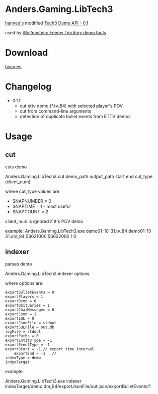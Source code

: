 # Anders.Gaming.LibTech3
[hannes's](http://www.crossfire.nu/user/view/id/6710) modified [Tech3 Demo API - 0.1](http://www.crossfire.nu/news/4632/tech3-demo-api-01)

used by [Wolfenstein: Enemy Territory demo tools](https://greatshot.xyz/)

# Download

[binaries](https://github.com/mittermichal/Anders.Gaming.LibTech3/releases)

# Changelog
- 0.1.1
  - cut ettv demo (*.tv_84) with selected player's POV.
  - cut from command-line arguments
  - detection of duplicate bullet events from ETTV demos

# Usage

## cut
cuts demo

Anders.Gaming.LibTech3 cut demo_path output_path start end cut_type (client_num)

where cut_type values are:
- SNAPNUMBER = 0
- SNAPTIME = 1 - most useful
-	SNAPCOUNT = 2

client_num is ignored if it's POV demo 

example:
Anders.Gaming.LibTech3.exe demo01-10-31.tv_84 demo01-10-31.dm_84 56621000 56632000 1 0

## indexer
parses demo

Anders.Gaming.LibTech3 indexer options

where options are:

	exportBulletEvents = 0
	exportPlayers = 1
	exportDemo = 0
	exportObituaries = 1
	exportChatMessages = 0
	exportJson = 1
	exportSQL = 0
	exportJsonFile = stdout
	exportSQLFile = out.db
	logFile = stdout
	exportPaths = 0
	exportEntityType = -1
	exportEventType = -1
	exportStart = -1 // export time interval
        exportEnd = -1   //
	indexType = demo
	indexTarget

example:

Anders.Gaming.LibTech3.exe indexer indexTarget/demo.dm_84/exportJsonFile/out.json/exportBulletEvents/1

